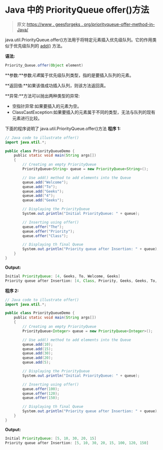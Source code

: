 # Java 中的 PriorityQueue offer()方法

> 原文:[https://www . geesforgeks . org/priorityqueue-offer-method-in-Java/](https://www.geeksforgeeks.org/priorityqueue-offer-method-in-java/)

java.util.PriorityQueue.offer()方法用于将特定元素插入优先级队列。它的作用类似于优先级队列的 [add()](https://www.geeksforgeeks.org/priorityqueue-add-method-in-java/) 方法。

**语法:**

```java
Priority_Queue.offer(Object element)
```

**参数:**参数*元素*属于优先级队列类型，指的是要插入队列的元素。

**返回值:**如果该值成功插入队列，则该方法返回真。

**异常:**方法可以抛出两种类型的异常:

*   空指针异常:如果要插入的元素为空。
*   ClassCastException:如果要插入的元素属于不同的类型，无法与队列的现有元素进行比较。

下面的程序说明了 java.util.PriorityQueue.offer()方法
**程序 1:**

```java
// Java code to illustrate offer()
import java.util.*;

public class PriorityQueueDemo {
    public static void main(String args[])
    {
        // Creating an empty PriorityQueue
        PriorityQueue<String> queue = new PriorityQueue<String>();

        // Use add() method to add elements into the Queue
        queue.add("Welcome");
        queue.add("To");
        queue.add("Geeks");
        queue.add("4");
        queue.add("Geeks");

        // Displaying the PriorityQueue
        System.out.println("Initial PriorityQueue: " + queue);

        // Inserting using offer()
        queue.offer("The");
        queue.offer("Priority");
        queue.offer("Class");

        // Displaying th final Queue
        System.out.println("Priority queue after Insertion: " + queue);
    }
}
```

**Output:**

```java
Initial PriorityQueue: [4, Geeks, To, Welcome, Geeks]
Priority queue after Insertion: [4, Class, Priority, Geeks, Geeks, To, The, Welcome]

```

**程序 2:**

```java
// Java code to illustrate offer()
import java.util.*;

public class PriorityQueueDemo {
    public static void main(String args[])
    {
        // Creating an empty PriorityQueue
        PriorityQueue<Integer> queue = new PriorityQueue<Integer>();

        // Use add() method to add elements into the Queue
        queue.add(10);
        queue.add(15);
        queue.add(30);
        queue.add(20);
        queue.add(5);

        // Displaying the PriorityQueue
        System.out.println("Initial PriorityQueue: " + queue);

        // Inserting using offer()
        queue.offer(100);
        queue.offer(120);
        queue.offer(150);

        // Displaying th final Queue
        System.out.println("Priority queue after Insertion: " + queue);
    }
}
```

**Output:**

```java
Initial PriorityQueue: [5, 10, 30, 20, 15]
Priority queue after Insertion: [5, 10, 30, 20, 15, 100, 120, 150]

```